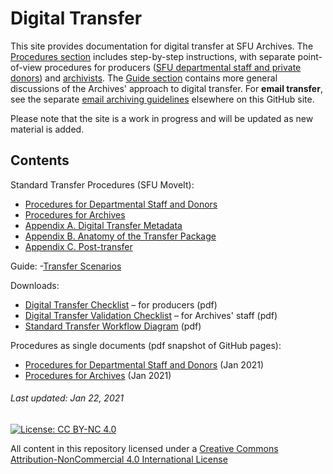 # Digital Transfer
This site provides documentation for digital transfer at SFU Archives. The [Procedures section](#procedures) includes step-by-step instructions, with separate point-of-view procedures for producers ([SFU departmental staff and private donors](procedures/standard-producers/00-introduction.md)) and [archivists](procedures/standard-archives/00-introduction.md). The [Guide section](#guide) contains more general discussions of the Archives' approach to digital transfer. For **email transfer**, see the separate [email archiving guidelines](https://github.com/SFU-Archives/email-archiving) elsewhere on this GitHub site.

Please note that the site is a work in progress and will be updated as new material is added.

## Contents
Standard Transfer Procedures (SFU MoveIt):
- [Procedures for Departmental Staff and Donors](procedures/standard-producers/00-introduction.md)
- [Procedures for Archives](procedures/standard-archives/00-introduction.md)
- [Appendix A. Digital Transfer Metadata](procedures/appendices/a-transfer-metadata.md)
- [Appendix B. Anatomy of the Transfer Package](procedures/appendices/b-anatomy-transfer-package.md)
- [Appendix C. Post-transfer](procedures/appendices/c-post-transfer.md)

Guide:
-[Transfer Scenarios](guide/transfer-scenarios.md)

Downloads:
- [Digital Transfer Checklist](downloads/checklist-transfer.pdf) – for producers (pdf)
- [Digital Transfer Validation Checklist](downloads/checklist-validation.pdf) – for Archives' staff (pdf)
- [Standard Transfer Workflow Diagram](downloads/workflow-standard.pdf) (pdf)

Procedures as single documents (pdf snapshot of GitHub pages):
- [Procedures for Departmental Staff and Donors](downloads/procedures-producers-full.pdf) (Jan 2021)
- [Procedures for Archives](downloads/procedures-archives-full.pdf) (Jan 2021)

###### Last updated: Jan 22, 2021

[![License: CC BY-NC 4.0](https://img.shields.io/badge/License-CC%20BY--NC%204.0-lightgrey.svg)](https://creativecommons.org/licenses/by-nc/4.0/)

All content in this repository licensed under a [Creative Commons Attribution-NonCommercial 4.0 International License](https://creativecommons.org/licenses/by-nc/4.0/)
